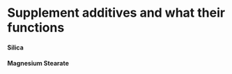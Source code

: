 # Supplement additives and what their functions



#### Silica

#### Magnesium Stearate

#### 

####
